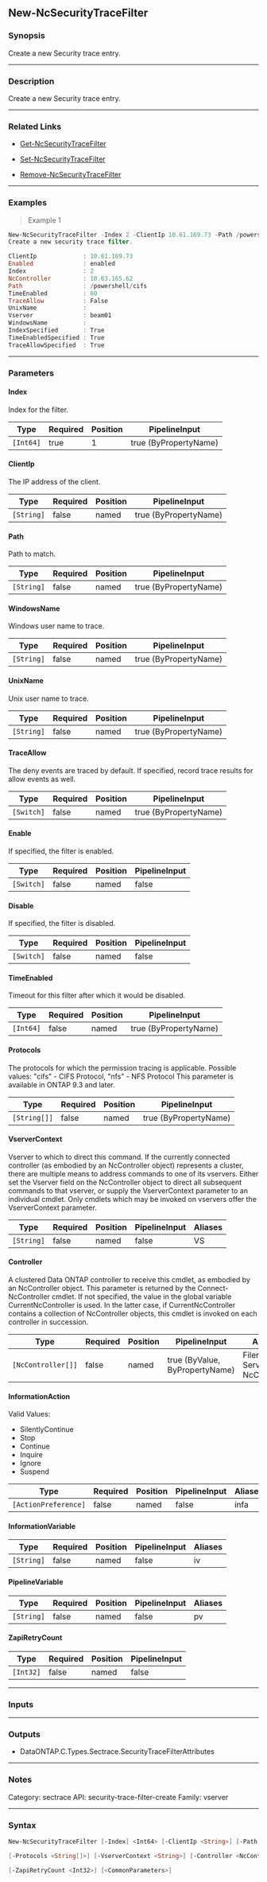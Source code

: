 New-NcSecurityTraceFilter
-------------------------

### Synopsis
Create a new Security trace entry.

---

### Description

Create a new Security trace entry.

---

### Related Links
* [Get-NcSecurityTraceFilter](Get-NcSecurityTraceFilter)

* [Set-NcSecurityTraceFilter](Set-NcSecurityTraceFilter)

* [Remove-NcSecurityTraceFilter](Remove-NcSecurityTraceFilter)

---

### Examples
> Example 1

```PowerShell
New-NcSecurityTraceFilter -Index 2 -ClientIp 10.61.169.73 -Path /powershell/cifs
Create a new security trace filter.

ClientIp             : 10.61.169.73
Enabled              : enabled
Index                : 2
NcController         : 10.63.165.62
Path                 : /powershell/cifs
TimeEnabled          : 60
TraceAllow           : False
UnixName             :
Vserver              : beam01
WindowsName          :
IndexSpecified       : True
TimeEnabledSpecified : True
TraceAllowSpecified  : True

```

---

### Parameters
#### **Index**
Index for the filter.

|Type     |Required|Position|PipelineInput        |
|---------|--------|--------|---------------------|
|`[Int64]`|true    |1       |true (ByPropertyName)|

#### **ClientIp**
The IP address of the client.

|Type      |Required|Position|PipelineInput        |
|----------|--------|--------|---------------------|
|`[String]`|false   |named   |true (ByPropertyName)|

#### **Path**
Path to match.

|Type      |Required|Position|PipelineInput        |
|----------|--------|--------|---------------------|
|`[String]`|false   |named   |true (ByPropertyName)|

#### **WindowsName**
Windows user name to trace.

|Type      |Required|Position|PipelineInput        |
|----------|--------|--------|---------------------|
|`[String]`|false   |named   |true (ByPropertyName)|

#### **UnixName**
Unix user name to trace.

|Type      |Required|Position|PipelineInput        |
|----------|--------|--------|---------------------|
|`[String]`|false   |named   |true (ByPropertyName)|

#### **TraceAllow**
The deny events are traced by default. If specified, record trace results for allow events as well.

|Type      |Required|Position|PipelineInput        |
|----------|--------|--------|---------------------|
|`[Switch]`|false   |named   |true (ByPropertyName)|

#### **Enable**
If specified, the filter is enabled.

|Type      |Required|Position|PipelineInput|
|----------|--------|--------|-------------|
|`[Switch]`|false   |named   |false        |

#### **Disable**
If specified, the filter is disabled.

|Type      |Required|Position|PipelineInput|
|----------|--------|--------|-------------|
|`[Switch]`|false   |named   |false        |

#### **TimeEnabled**
Timeout for this filter after which it would be disabled.

|Type     |Required|Position|PipelineInput        |
|---------|--------|--------|---------------------|
|`[Int64]`|false   |named   |true (ByPropertyName)|

#### **Protocols**
The protocols for which the permission tracing is applicable. Possible values:  "cifs" - CIFS Protocol, "nfs"  - NFS Protocol
This parameter is available in ONTAP 9.3 and later.

|Type        |Required|Position|PipelineInput        |
|------------|--------|--------|---------------------|
|`[String[]]`|false   |named   |true (ByPropertyName)|

#### **VserverContext**
Vserver to which to direct this command.  If the currently connected controller (as embodied by an NcController object) represents a cluster, there are multiple means to address commands to one of its vservers.  Either set the Vserver field on the NcController object to direct all subsequent commands to that vserver, or supply the VserverContext parameter to an individual cmdlet.  Only cmdlets which may be invoked on vservers offer the VserverContext parameter.

|Type      |Required|Position|PipelineInput|Aliases|
|----------|--------|--------|-------------|-------|
|`[String]`|false   |named   |false        |VS     |

#### **Controller**
A clustered Data ONTAP controller to receive this cmdlet, as embodied by an NcController object.  This parameter is returned by the Connect-NcController cmdlet.  If not specified, the value in the global variable CurrentNcController is used.  In the latter case, if CurrentNcController contains a collection of NcController objects, this cmdlet is invoked on each controller in succession.

|Type              |Required|Position|PipelineInput                 |Aliases                          |
|------------------|--------|--------|------------------------------|---------------------------------|
|`[NcController[]]`|false   |named   |true (ByValue, ByPropertyName)|Filer<br/>Server<br/>NcController|

#### **InformationAction**

Valid Values:

* SilentlyContinue
* Stop
* Continue
* Inquire
* Ignore
* Suspend

|Type                |Required|Position|PipelineInput|Aliases|
|--------------------|--------|--------|-------------|-------|
|`[ActionPreference]`|false   |named   |false        |infa   |

#### **InformationVariable**

|Type      |Required|Position|PipelineInput|Aliases|
|----------|--------|--------|-------------|-------|
|`[String]`|false   |named   |false        |iv     |

#### **PipelineVariable**

|Type      |Required|Position|PipelineInput|Aliases|
|----------|--------|--------|-------------|-------|
|`[String]`|false   |named   |false        |pv     |

#### **ZapiRetryCount**

|Type     |Required|Position|PipelineInput|
|---------|--------|--------|-------------|
|`[Int32]`|false   |named   |false        |

---

### Inputs

---

### Outputs
* DataONTAP.C.Types.Sectrace.SecurityTraceFilterAttributes

---

### Notes
Category: sectrace
API: security-trace-filter-create
Family: vserver

---

### Syntax
```PowerShell
New-NcSecurityTraceFilter [-Index] <Int64> [-ClientIp <String>] [-Path <String>] [-WindowsName <String>] [-UnixName <String>] [-TraceAllow] [-Enable] [-Disable] [-TimeEnabled <Int64>] 
```
```PowerShell
[-Protocols <String[]>] [-VserverContext <String>] [-Controller <NcController[]>] [-InformationAction <ActionPreference>] [-InformationVariable <String>] [-PipelineVariable <String>] 
```
```PowerShell
[-ZapiRetryCount <Int32>] [<CommonParameters>]
```
